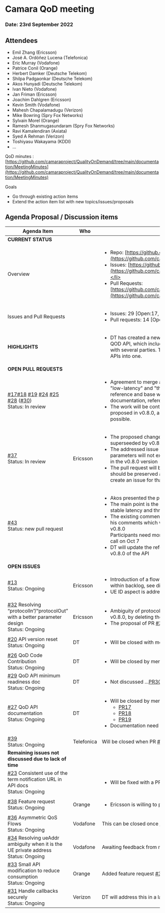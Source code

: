 # Camara QoD meeting

### Date: 23rd September 2022

## Attendees

* Emil Zhang (Ericsson)
* José A. Ordóñez Lucena (Telefonica)
* Eric Murray (Vodafone)
* Patrice Conil (Orange)
* Herbert Damker (Deutsche Telekom)
* Shilpa Padgaonkar (Deutsche Telekom)
* Akos Hunyadi (Deutsche Telekom)
* Ivan Nieto (Vodafone)
* Jan Friman (Ericsson)
* Joachim Dahlgren (Ericsson)
* Kevin Smith (Vodafone)
* Mahesh Chapalamadugu (Verizon)
* Mike Bowring (Spry Fox Networks)
* Sylvain Morel (Orange)
* Ramesh Shanmugasundaram (Spry Fox Networks)
* Ravi Kamalendiran (Axiata)
* Syed A Rehman (Verizon)
* Toshiyasu Wakayama (KDDI)
* ...

QoD minutes : [https://github.com/camaraproject/QualityOnDemand/tree/main/documentation/MeetingMinutes](https://github.com/camaraproject/QualityOnDemand/tree/main/documentation/MeetingMinutes)

Goals

* Go through existing action items
* Extend the action item list with new topics/issues/proposals

## Agenda Proposal / Discussion items

| Agenda Item | Who |  |  |
| ----------- | --- | --- | --- |
| **CURRENT STATUS** |  |  |  |
| Overview |  | <ul><li>Repo: [https://github.com/camaraproject/QualityOnDemand](https://github.com/camaraproject/QualityOnDemand)</li><li>Issues:&nbsp;[https://github.com/camaraproject/QualityOnDemand/issues](https://github.com/camaraproject/QualityOnDemand/issues)&nbsp;</li><li>Pull Requests: [https://github.com/camaraproject/QualityOnDemand/pulls](https://github.com/camaraproject/QualityOnDemand/pulls)</li></ul> |  |
| Issues and Pull Requests |  | <ul><li>Issues: 29 [Open:17, Closed:12]</li><li>Pull requests: 14&nbsp;[Open:9, Closed: 5]</li></ul> |  |
| **HIGHLIGHTS** |  | <ul><li>DT has created a new issue and provided a pull request for v0.8.0 of QOD API, which includes changes proposed from and discussed with several parties. The proposal combines the previous two QoD APIs into one.</li></ul> |  |
| **OPEN PULL REQUESTS** |  |  |  |
| [#17](https://github.com/camaraproject/QualityOnDemand/pull/17)[#18](https://github.com/camaraproject/QualityOnDemand/pull/18) [#19](https://github.com/camaraproject/QualityOnDemand/pull/19) [#24](https://github.com/camaraproject/QualityOnDemand/pull/24)  [#25](https://github.com/camaraproject/QualityOnDemand/pull/25) [#28](https://github.com/camaraproject/QualityOnDemand/pull/28) ([#30](https://github.com/camaraproject/QualityOnDemand/pull/30))<br>Status: In review |  | <ul><li>Agreement to merge all artefacts related to v0.1.0 of the QoD APIs "low-latency" and "throughput" to preserve the material as reference and base within the repository history (User Story, API documentation, reference implementation code). </li><li>The work will be continued on the combined single QoD API as proposed in v0.8.0, artefacts need to be updated as soon as possible.</li></ul> |  |
| [#37](https://github.com/camaraproject/QualityOnDemand/pull/37)<br>Status: In review | Ericsson | <ul><li>The proposed changes to v0.1.0 of stable-latency API will be superseeded by v0.8.0 (deleting the stable-latency API)</li><li>The addressed issue of ambiguity of protocolIn/protocolOut parameters will not exist in v0.8.0 as these parameters are obmitted in the v0.8.0 version</li><li>The pull request will be closed. The proposal of a flowinfo structure should be preserved as feature request in the backlog. Herbert will create an issue for that.</li></ul> |  |
| [#43](https://github.com/camaraproject/QualityOnDemand/pull/43)<br>Status: new pull request |  | <ul><li>Akos presented the pull request and the related issue [#42](https://github.com/camaraproject/QualityOnDemand/issues/42) </li><li>The main point is the combination of previous seperated APIs for stable latency and throughput into one combined API</li><li>The existing comments were discussed. Mahesh created issues for his comments which will be addressed after implementation of v0.8.0</li>Participants need more time for reviews, PR will kept open until next call on Oct 7<li>DT will update the reference implementation based on proposed v0.8.0 of the API</li></ul> |  |
| **OPEN ISSUES** |  |  |  |
| [#13](https://github.com/camaraproject/QualityOnDemand/issues/13)<br>Status: Ongoing | Ericsson | <ul><li>Introduction of a flowinfo structure should get a feature request within backlog, see discussion of PR [#37](https://github.com/camaraproject/QualityOnDemand/pull/37) above</li><li>UE ID aspect is addressed within v0.8.0 with UeId structure</li></ul> |  |
| [#32](https://github.com/camaraproject/QualityOnDemand/issues/32) Resolving “protocolIn”/“protocolOut” with a better parameter design<br>Status: Ongoing | Ericsson | <ul><li>Ambiguity of protocolIn/protocolOut parameters is "resolved" in v0.8.0, by deleting the parameters</li><li>The proposal of PR  [#37](https://github.com/camaraproject/QualityOnDemand/pull/37) should be preserved for backlog</li></ul> |  |
| [#20](https://github.com/camaraproject/QualityOnDemand/issues/20) API version reset<br>Status: Ongoing | DT | <ul><li>Will be closed with merge of [PR25](https://github.com/camaraproject/QualityOnDemand/pull/25)</li></ul> |  |
| [#26](https://github.com/camaraproject/QualityOnDemand/issues/26) QoD Code Contribution <br>Status: Ongoing | DT | <ul><li>Will be closed by merge of [PR28](https://github.com/camaraproject/QualityOnDemand/pull/28), see above</li></ul> |  |
| [#29](https://github.com/camaraproject/QualityOnDemand/issues/29) QoD API minimum readiness doc<br>Status: Ongoing | DT | <ul><li>Not discussed ...[PR30](https://github.com/camaraproject/QualityOnDemand/pull/30)</li></ul> |  |
| [#27](https://github.com/camaraproject/QualityOnDemand/issues/27) QoD API documentation<br>Status: Ongoing | DT | <ul><li>Will be closed by merge of<br><ul><li>[PR17](https://github.com/camaraproject/QualityOnDemand/pull/17)</li><li>[PR18](https://github.com/camaraproject/QualityOnDemand/pull/18)</li><li class="">[PR19](https://github.com/camaraproject/QualityOnDemand/pull/19)</li></ul></li><li>Documentation need to be updated to reflect changes of v0.8.0</li></ul> |  |
| [#39](https://github.com/camaraproject/QualityOnDemand/issues/39)<br>Status: Ongoing | Telefonica | Will be closed when PR [#43](https://github.com/camaraproject/QualityOnDemand/pull/43) is merged |  |
| **Remaining issues not discussed due to lack of time**  |
| [#23](https://github.com/camaraproject/QualityOnDemand/issues/23) Consistent use of the term notification URL in API docs<br>Status: Ongoing |  | <ul><li>Will be fixed with a PR</li></ul> |  |
| [#38](https://github.com/camaraproject/QualityOnDemand/issues/38) Feature request <br>Status: Ongoing | Orange | <ul><li>Ericsson is willing to propose a solution too</li></ul> |  |
| [#36](https://github.com/camaraproject/QualityOnDemand/issues/36) Asymmetric QoS Flows<br>Status: Ongoing | Vodafone | This can be closed once [PR37](https://github.com/camaraproject/QualityOnDemand/pull/37) is merged |  |
| [#34](https://github.com/camaraproject/QualityOnDemand/issues/34) Resolving ueAddr ambiguity when it is the UE private address<br>Status: Ongoing | Vodafone | Awaiting feedback from members |  |
| [#33](https://github.com/camaraproject/QualityOnDemand/issues/33) Small API modification to reduce consumption<br>Status: Ongoing | Orange | Added feature request [#38](https://github.com/camaraproject/QualityOnDemand/issues/38)  after discussions to address the issue |  |
| [#31](https://github.com/camaraproject/QualityOnDemand/issues/31) Handle callbacks securely<br>Status: Ongoing | Verizon | DT will address this in a later PR |  |
<br>
